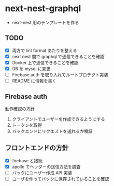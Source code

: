 # next-nest-graphql

- next-nest 用のテンプレートを作る

## TODO

- [x] 両方で lint format あたりを整える
- [x] next nest 間で graphql で通信できることを確認
- [x] Docker 上で通信できることを確認
- [x] DB を mysql に変更
- [ ] Firebase auth を取り入れてルートプロテクト実装
- [ ] README に情報を書く

## Firebase auth

動作確認の方針

1. クライアントでユーザーを作成できるようにする
2. トークンを取得
3. バックエンドにリクエストを送れるか検証

## フロントエンドの方針

- [x] firebase と接続
- [x] apollo でヘッダーの送信方法を調査
- [ ] バックにユーザー作成 API 実装
- [ ] ユーザを作ってバックに保存されていることを確認
